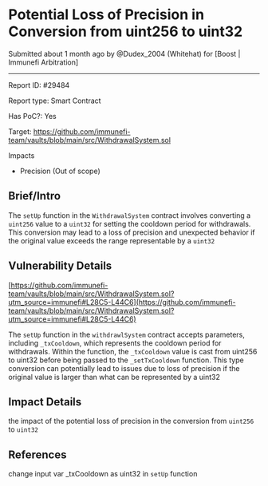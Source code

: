# Potential Loss of Precision in Conversion from uint256 to uint32

Submitted  about 1 month  ago by @Dudex_2004 (Whitehat)  for  [Boost | Immunefi Arbitration]

----------

Report ID: #29484

Report type: Smart Contract

Has PoC?: Yes

Target: https://github.com/immunefi-team/vaults/blob/main/src/WithdrawalSystem.sol

Impacts

-   Precision  (Out of scope)

## Brief/Intro

The  `setUp`  function in the  `WithdrawalSystem`  contract involves converting a  `uint256`  value to a  `uint32`  for setting the cooldown period for withdrawals. This conversion may lead to a loss of precision and unexpected behavior if the original value exceeds the range representable by a  `uint32`

## Vulnerability Details

[https://github.com/immunefi-team/vaults/blob/main/src/WithdrawalSystem.sol?utm_source=immunefi#L28C5-L44C6](https://github.com/immunefi-team/vaults/blob/main/src/WithdrawalSystem.sol?utm_source=immunefi#L28C5-L44C6)

The  `setUp`  function in the  `withdrawlSystem`  contract accepts parameters, including  `_txCooldown`, which represents the cooldown period for withdrawals. Within the function, the  `_txCooldown`  value is cast from uint256 to uint32 before being passed to the  `_setTxCooldown`  function. This type conversion can potentially lead to issues due to loss of precision if the original value is larger than what can be represented by a uint32

## Impact Details

the impact of the potential loss of precision in the conversion from  `uint256`  to  `uint32`

## References

change input var _txCooldown as uint32 in  `setUp`  function
